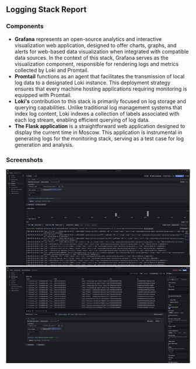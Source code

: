 ## Logging Stack Report

### Components


- **Grafana** represents an open-source analytics and interactive visualization web application, designed to offer charts, graphs, and alerts for web-based data visualization when integrated with compatible data sources. In the context of this stack, Grafana serves as the visualization component, responsible for rendering logs and metrics collected by Loki and Promtail.
- **Promtail** functions as an agent that facilitates the transmission of local log data to a designated Loki instance. This deployment strategy ensures that every machine hosting applications requiring monitoring is equipped with Promtail.
- **Loki's** contribution to this stack is primarily focused on log storage and querying capabilities. Unlike traditional log management systems that index log content, Loki indexes a collection of labels associated with each log stream, enabling efficient querying of log data.
- **The Flask application** is a straightforward web application designed to display the current time in Moscow. This application is instrumental in generating logs for the monitoring stack, serving as a test case for log generation and analysis.

### Screenshots

![sdf](./image1.png)
![dfs](./image2.png)